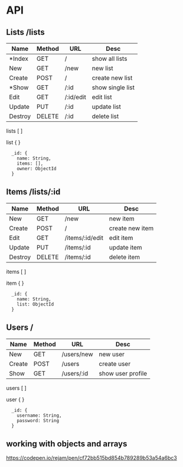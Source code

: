 # API
## Lists /lists
Name    | Method  | URL         | Desc 
---     |---      |---          |---
*Index  | GET     | /           | show all lists
New     | GET     | /new        | new list
Create  | POST    | /           | create new list
*Show   | GET     | /:id        | show single list
Edit    | GET     | /:id/edit   | edit list
Update  | PUT     | /:id        | update list
Destroy | DELETE  | /:id        | delete list

lists [ ]

list { }
```
  _id: {
    name: String,
    items: [],
    owner: ObjectId
  }
```

## Items /lists/:id
Name    | Method      | URL         | Desc
---     |---          |---          |---
New     | GET         | /new        | new item
Create  | POST        | /           | create new item
Edit    | GET         | /items/:id/edit | edit item
Update  | PUT         | /items/:id  | update item
Destroy | DELETE      | /items/:id  | delete item

items [ ]

item { }
```
  _id: {
    name: String,
    list: ObjectId
  }
```

## Users /
Name      | Method      | URL         | Desc
---       |---          |---          |---
New       | GET         | /users/new  | new user  
Create    | POST        | /users      | create user  
Show      | GET         | /users/:id  | show user profile

users [ ]

user { }
```
  _id: {
    username: String,
    password: String
  }
```

## working with objects and arrays
https://codepen.io/rejam/pen/cf72bb515bd854b789289b53a54a6bc3